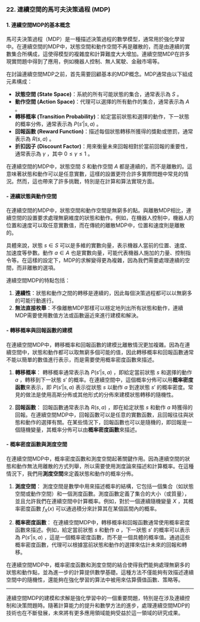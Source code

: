 ### 22. **連續空間的馬可夫決策過程 (MDP)**

#### 1. **連續空間MDP的基本概念**

馬可夫決策過程（MDP）是一種描述決策過程的數學模型，通常用於強化學習中。在連續空間的MDP中，狀態空間和動作空間不再是離散的，而是由連續的實數集合所構成，這使得模型的複雜度和計算難度大大增加。連續空間MDP在許多現實問題中得到了應用，例如機器人控制、無人駕駛、金融市場等。

在討論連續空間MDP之前，首先需要回顧基本的MDP概念。MDP通常由以下組成元素構成：

- **狀態空間 (State Space)**：系統的所有可能狀態的集合，通常表示為  $`S`$ 。
- **動作空間 (Action Space)**：代理可以選擇的所有動作的集合，通常表示為  $`A`$ 。
- **轉移概率 (Transition Probability)**：給定當前狀態和選擇的動作，下一狀態的概率分佈，通常表示為  $`P(s' | s, a)`$ 。
- **回報函數 (Reward Function)**：描述每個狀態轉移所獲得的獎勳或懲罰，通常表示為  $`R(s, a)`$ 。
- **折扣因子 (Discount Factor)**：用來衡量未來回報相對於當前回報的重要性，通常表示為  $`\gamma`$ ，其中  $`0 \leq \gamma \leq 1`$ 。

在連續空間的MDP中，狀態空間  $`S`$  和動作空間  $`A`$  都是連續的，而不是離散的。這意味著狀態和動作可以是任意實數，這樣的設置更符合許多實際問題中常見的情況。然而，這也帶來了許多挑戰，特別是在計算和算法實現方面。

#### - **連續狀態與動作空間**

在連續空間的MDP中，狀態空間和動作空間是無窮多的點。與離散MDP相比，連續空間的設置要求處理無窮維度的狀態和動作。例如，在機器人控制中，機器人的位置和速度可以取任意實數值，而在傳統的離散MDP中，位置和速度則是離散的。

具體來說，狀態  $`s \in S`$  可以是多維的實數向量，表示機器人當前的位置、速度、加速度等參數。動作  $`a \in A`$  也是實數向量，可能代表機器人施加的力量、控制指令等。在這樣的設定下，MDP的求解變得更為複雜，因為我們需要處理連續的空間，而非離散的選項。

連續空間MDP的特點包括：

1. **連續性**：狀態和動作之間的轉移是連續的，因此每個決策過程都可以以無窮多的可能行動進行。
2. **無法直接枚舉**：不像離散MDP那樣可以穩定地列出所有狀態和動作，連續MDP需要使用數值方法或函數逼近來進行建模和解決。

#### - **轉移概率與回報函數的建模**

在連續空間MDP中，轉移概率和回報函數的建模比離散情況更加複雜。因為在連續空間中，狀態和動作都可以取無窮多個可能的值，因此轉移概率和回報函數通常不能以簡單的數值進行表示，而是需要使用概率密度函數來描述。

1. **轉移概率**：
   轉移概率通常表示為  $`P(s' | s, a)`$ ，即給定當前狀態  $`s`$  和選擇的動作  $`a`$ ，轉移到下一狀態  $`s'`$  的概率。在連續空間中，這個概率分佈可以用**概率密度函數**來表示，即  $`P(s' | s, a)`$  表示從狀態  $`s`$  以動作  $`a`$  到達狀態  $`s'`$  的概率密度。常見的做法是使用高斯分佈或其他形式的分佈來建模狀態轉移的隨機性。

2. **回報函數**：
   回報函數通常表示為  $`R(s, a)`$ ，即在給定狀態  $`s`$  和動作  $`a`$  時獲得的回報。在連續空間MDP中，回報函數可以是任意的實數函數，且回報往往與狀態和動作的選擇有關。在某些情況下，回報函數也可以是隨機的，即回報是一個隨機變量，其概率分佈可以由**概率密度函數**來描述。

#### - **概率密度函數與測度空間**

在連續空間MDP中，概率密度函數和測度空間起著關鍵作用。因為連續空間的狀態和動作無法用離散的方式列舉，所以需要使用測度論來描述和計算概率。在這種情況下，我們用**測度空間**來定義狀態和動作的概率分佈。

1. **測度空間**：
   測度空間是數學中用來描述概率的結構，它包括一個集合（如狀態空間或動作空間）和一個測度函數。測度函數定義了集合的大小（或質量），並且允許我們在連續空間中計算概率。例如，對於一個連續隨機變量  $`X`$ ，其概率密度函數  $`f_X(x)`$  可以通過積分來計算其在某個區間內的概率。

2. **概率密度函數**：
   在連續空間MDP中，轉移概率和回報函數通常使用概率密度函數來描述。例如，給定當前狀態  $`s`$  和動作  $`a`$ ，下一狀態  $`s'`$  的概率可以表示為  $`P(s' | s, a)`$ ，這是一個概率密度函數，而不是一個具體的概率值。通過這些概率密度函數，代理可以根據當前狀態和動作的選擇來估計未來的回報和轉移。

在連續空間MDP中，概率密度函數和測度空間的結合使得我們能夠處理無窮多的狀態和動作點，並為進一步的計算提供數學基礎。這種方法不僅能夠有效描述連續空間中的隨機性，還能夠在強化學習的算法中被用來估算價值函數、策略等。

---

連續空間MDP的建模和求解是強化學習中的一個重要問題，特別是在涉及連續控制和決策問題時。隨著計算能力的提升和數學方法的進步，處理連續空間MDP的技術也在不斷發展，未來將有更多應用領域能夠受益於這一領域的研究成果。
